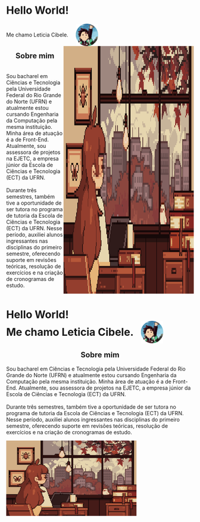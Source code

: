 # Hello World!

<span style="display: inline-flex; align-items: center;">
    Me chamo Leticia Cibele.
    <img src="imagens/fotor-20241027182025.png" alt="Imagem de Tanjiro anime demon slayer" width="60px" style="margin-left: 20px;">
</span>

<div style="display:flex">
<p style="display: flex; flex-direction: column; align-items: center;">
    <span style="text-align: center; font-weight: bold; font-size: 20px;">Sobre mim</span>
    <br><br>
    Sou bacharel em Ciências e Tecnologia pela Universidade Federal do Rio Grande do Norte (UFRN) e atualmente estou cursando Engenharia da Computação pela mesma instituição. Minha área de atuação é a de Front-End. Atualmente, sou assessora de projetos na EJETC, a empresa júnior da Escola de Ciências e Tecnologia (ECT) da UFRN.
    <br><br>
    Durante três semestres, também tive a oportunidade de ser tutora no programa de tutoria da Escola de Ciências e Tecnologia (ECT) da UFRN. Nesse período, auxiliei alunos ingressantes nas disciplinas do primeiro semestre, oferecendo suporte em revisões teóricas, resolução de exercícios e na criação de cronogramas de estudo.
</p>
<img width="350px" src="gifs/7her4ja.gif">
</div>




<!-->
<h1>
    <span>Hello World!</span>
    <br>
    <span style="display: inline-flex; align-items: center;">
        Me chamo Leticia Cibele.
        <img src="imagens/fotor-20241027182025.png" alt="Imagem de Tanjiro anime demon slayer" width="60px" style="margin-left: 20px;">
    </span>
</h1>


<!-
<div style="display:flex">
    <p style="display: flex; flex-direction: column; align-items: center;"> 
        <span style="text-align:center; font-weight: bold; font-size:20px;">Sobre mim </span> 
        <br>
        Sou bacharel em Ciências e Tecnologia pela Universidade Federal do Rio Grande do Norte (UFRN) e atualmente estou cursando Engenharia da Computação pela mesma instituição. Minha área de atuação é a de Front-End. Atualmente, sou assessora de projetos na EJETC, a empresa júnior da Escola de Ciências e Tecnologia (ECT) da UFRN. <br> <br>
        Durante três semestres, também tive a oportunidade de ser tutora no programa de tutoria da Escola de Ciências e Tecnologia (ECT) da UFRN. Nesse período, auxiliei alunos ingressantes nas disciplinas do primeiro semestre, oferecendo suporte em revisões teóricas, resolução de exercícios e na criação de cronogramas de estudo.
    </p>
    <img width="350px" src="gifs/7her4ja.gif">
</div>
